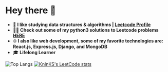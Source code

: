 # Hey there 👋

-  📖 **I like studying data structures & algorithms | [Leetcode Profile](https://leetcode.com/simonesestili/)**
-  👨‍💻 **Check out some of my python3 solutions to Leetcode problems [HERE](https://github.com/simonesestili/problems-dsa)**
-  🌐 **I also like web development, some of my favorite technologies are: React.js, Express.js, Django, and MongoDB**
-  🎓 **Lifelong Learner**


![Top Langs](https://github-readme-stats.vercel.app/api/top-langs/?username=simonesestili&layout=compact) [![KnlnKS's LeetCode stats](https://leetcode-stats-six.vercel.app/api?username=KnlnKS&theme=dark)]()
